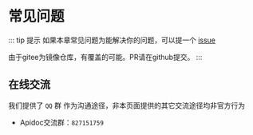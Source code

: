 # 常见问题

::: tip 提示
如果本章常见问题为能解决你的问题，可以提一个 [issue](https://github.com/HGthecode/apidoc/issues)

由于gitee为镜像仓库，有覆盖的可能。PR请在github提交。
:::

## 在线交流

我们提供了 `QQ` 群 作为沟通途径，非本页面提供的其它交流途径均非官方行为

- Apidoc交流群：`827151759`

